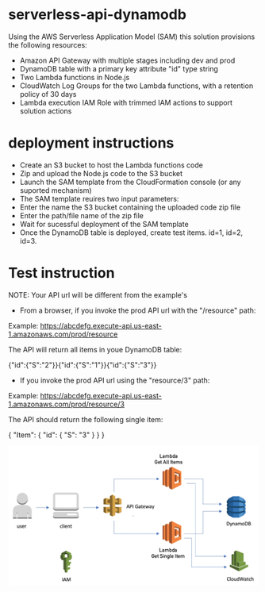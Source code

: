 # serverless-api-dynamodb

Using the AWS Serverless Application Model (SAM) this solution provisions the following resources:

- Amazon API Gateway with multiple stages including dev and prod 
- DynamoDB table with a primary key attribute "id" type string
- Two Lambda functions in Node.js 
- CloudWatch Log Groups for the two Lambda functions, with a retention policy of 30 days
- Lambda execution IAM Role with trimmed IAM actions to support solution actions

# deployment instructions

- Create an S3 bucket to host the Lambda functions code
- Zip and upload the Node.js code to the S3 bucket
- Launch the SAM template from the CloudFormation console (or any suported mechanism)
- The SAM template reuires two input parameters:
- Enter the name the S3 bucket containing the uploaded code zip file
- Enter the path/file name of the zip file
- Wait for sucessful deployment of the SAM template
- Once the DynamoDB table is deployed, create test items. id=1, id=2, id=3.


# Test instruction 

NOTE: Your API url will be different from the example's

- From a browser, if you invoke the prod API url with the "/resource" path:

Example: https://abcdefg.execute-api.us-east-1.amazonaws.com/prod/resource

The API will return all items in youe DynamoDB table: 

{"id":{"S":"2"}}{"id":{"S":"1"}}{"id":{"S":"3"}}


- If you invoke the prod API url using the "resource/3" path:

Example: https://abcdefg.execute-api.us-east-1.amazonaws.com/prod/resource/3

The API should return the following single item:

{
  "Item": {
    "id": {
      "S": "3"
    }
  }
}

![GitHub Logo](mbx-serverless-api.jpg)


